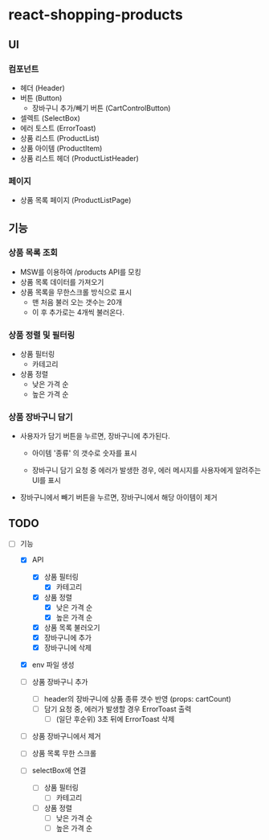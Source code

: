# react-shopping-products

## UI

### 컴포넌트

- 헤더 (Header)
- 버튼 (Button)
  - 장바구니 추가/빼기 버튼 (CartControlButton)
- 셀렉트 (SelectBox)
- 에러 토스트 (ErrorToast)
- 상품 리스트 (ProductList)
- 상품 아이템 (ProductItem)
- 상품 리스트 헤더 (ProductListHeader)

### 페이지

- 상품 목록 페이지 (ProductListPage)

## 기능

### 상품 목록 조회

- MSW를 이용하여 /products API를 모킹
- 상품 목록 데이터를 가져오기
- 상품 목록을 무한스크롤 방식으로 표시
  - 맨 처음 불러 오는 갯수는 20개
  - 이 후 추가로는 4개씩 불러온다.

### 상품 정렬 및 필터링

- 상품 필터링
  - 카테고리
- 상품 정렬
  - 낮은 가격 순
  - 높은 가격 순

### 상품 장바구니 담기

- 사용자가 담기 버튼을 누르면, 장바구니에 추가된다.

  - 아이템 '종류' 의 갯수로 숫자를 표시

  - 장바구니 담기 요청 중 에러가 발생한 경우, 에러 메시지를 사용자에게 알려주는 UI를 표시

- 장바구니에서 빼기 버튼을 누르면, 장바구니에서 해당 아이템이 제거

## TODO

- [ ] 기능

  - [x] API
    - [x] 상품 필터링
      - [x] 카테고리
    - [x] 상품 정렬
      - [x] 낮은 가격 순
      - [x] 높은 가격 순
    - [x] 상품 목록 불러오기
    - [x] 장바구니에 추가
    - [x] 장바구니에 삭제
  - [x] env 파일 생성

  - [ ] 상품 장바구니 추가
    - [ ] header의 장바구니에 상품 종류 갯수 반영 (props: cartCount)
    - [ ] 담기 요청 중, 에러가 발생할 경우 ErrorToast 출력
      - [ ] (일단 후순위) 3초 뒤에 ErrorToast 삭제
  - [ ] 상품 장바구니에서 제거
  - [ ] 상품 목록 무한 스크롤
  - [ ] selectBox에 연결
    - [ ] 상품 필터링
      - [ ] 카테고리
    - [ ] 상품 정렬
      - [ ] 낮은 가격 순
      - [ ] 높은 가격 순

